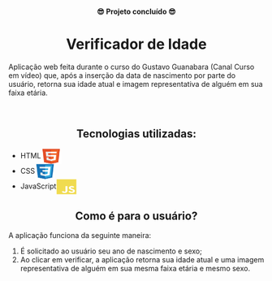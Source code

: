 <h4 align="center"> 
     😎 Projeto concluído 😎
</h4>
<h1 align="center"> Verificador de Idade </h1>
<p>Aplicação web feita durante o curso do Gustavo Guanabara (Canal Curso em vídeo) que, após a inserção da data de nascimento por parte do usuário, retorna sua idade atual e imagem representativa de alguém em sua faixa etária.</p>

<div style="display: inline_block"><br>
  <h2 align="center"> Tecnologias utilizadas:</h2>
<ul>
  <li>HTML<img align="center" alt="Bruno-HTML" height="30" width="40" src="https://raw.githubusercontent.com/devicons/devicon/master/icons/html5/html5-original.svg"></li>
  <li>CSS<img align="center" alt="Bruno-CSS" height="30" width="40" src="https://raw.githubusercontent.com/devicons/devicon/master/icons/css3/css3-original.svg"></li>
  <li>JavaScript<img align="center" alt="Bruno-Js" height="30" width="40" src="https://raw.githubusercontent.com/devicons/devicon/master/icons/javascript/javascript-plain.svg"></li>
</ul>
</div>

<h2 align="center"> Como é para o usuário?</h2>
  <p> A aplicação funciona da seguinte maneira: </p>
<ol> 
  <li>É solicitado ao usuário seu ano de nascimento e sexo;</li>
  <li>Ao clicar em verificar, a aplicação retorna sua idade atual e uma imagem representativa de alguém em sua mesma faixa etária e mesmo sexo.</li>
</ol>





